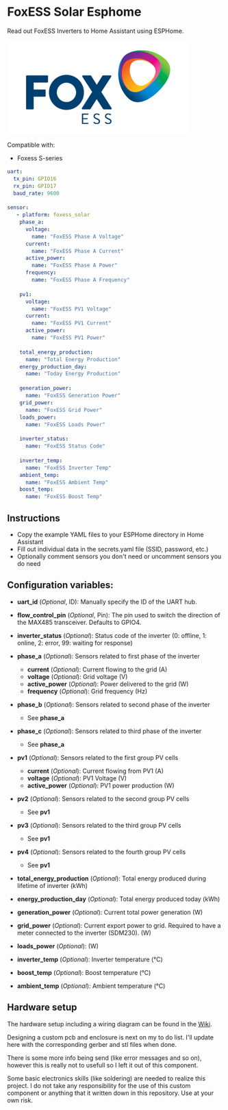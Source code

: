 # FoxESS Solar Esphome
Read out FoxESS Inverters to Home Assistant using ESPHome.

![FoxESS](resources/images/foxess.png)

Compatible with:
- Foxess S-series

```yaml
uart:
  tx_pin: GPIO16
  rx_pin: GPIO17
  baud_rate: 9600

sensor:
   - platform: foxess_solar
    phase_a:
      voltage:
        name: "FoxESS Phase A Voltage"
      current:
        name: "FoxESS Phase A Current"
      active_power:
        name: "FoxESS Phase A Power"
      frequency:
        name: "FoxESS Phase A Frequency"

    pv1:
      voltage:
        name: "FoxESS PV1 Voltage"
      current:
        name: "FoxESS PV1 Current"
      active_power:
        name: "FoxESS PV1 Power"

    total_energy_production:
      name: "Total Energy Production"
    energy_production_day:
      name: "Today Energy Production"

    generation_power:
      name: "FoxESS Generation Power"
    grid_power:
      name: "FoxESS Grid Power"
    loads_power:
      name: "FoxESS Loads Power"

    inverter_status:
      name: "FoxESS Status Code"

    inverter_temp:
      name: "FoxESS Inverter Temp"
    ambient_temp:
      name: "FoxESS Ambient Temp"
    boost_temp:
      name: "FoxESS Boost Temp"
```

## Instructions
- Copy the example YAML files to your ESPHome directory in Home Assistant
- Fill out individual data in the secrets.yaml file (SSID, password, etc.)
- Optionally comment sensors you don't need or uncomment sensors you do need

## Configuration variables:
- **uart_id** (*Optional*, ID): Manually specify the ID of the UART hub.
- **flow_control_pin** (*Optional*, Pin): The pin used to switch the direction of the MAX485 transceiver. Defaults to GPIO4.
- **inverter_status** (*Optional*): Status code of the inverter (0: offline, 1: online, 2: error, 99: waiting for response)
- **phase_a** (*Optional*): Sensors related to first phase of the inverter
  - **current** (*Optional*): Current flowing to the grid (A)
  - **voltage** (*Optional*): Grid voltage (V)
  - **active_power** (*Optional*): Power delivered to the grid (W)
  - **frequency** (*Optional*): Grid frequency (Hz)
- **phase_b** (*Optional*): Sensors related to second phase of the inverter
  - See **phase_a**
- **phase_c** (*Optional*): Sensors related to third phase of the inverter
  - See **phase_a**

- **pv1** (*Optional*): Sensors related to the first group PV cells
  - **current** (*Optional*): Current flowing from PV1 (A)
  - **voltage** (*Optional*): PV1 Voltage (V)
  - **active_power** (*Optional*): PV1 power production (W)
- **pv2** (*Optional*): Sensors related to the second group PV cells
  - See **pv1**
- **pv3** (*Optional*): Sensors related to the third group PV cells
  - See **pv1**
- **pv4** (*Optional*): Sensors related to the fourth group PV cells
  - See **pv1**

- **total_energy_production** (*Optional*): Total energy produced during lifetime of inverter (kWh)
- **energy_production_day** (*Optional*): Total energy produced today (kWh)
- **generation_power** (*Optional*): Current total power generation (W)
- **grid_power** (*Optional*): Current export power to grid. Required to have a meter connected to the inverter (SDM230). (W)
- **loads_power** (*Optional*): (W)
- **inverter_temp** (*Optional*): Inverter temperature (°C)
- **boost_temp** (*Optional*): Boost temperature (°C)
- **ambient_temp** (*Optional*): Ambient temperature (°C)

## Hardware setup
The hardware setup including a wiring diagram can be found in the [Wiki](https://github.com/assembly12/Foxess-T-series-ESPHome-Home-Assistant/wiki/Hardware-setup).

Designing a custom pcb and enclosure is next on my to do list. I'll update here with the corresponding gerber and stl files when done.

There is some more info being send (like error messages and so on), however this is really not to usefull so I left it out of this component.

Some basic electronics skills (like soldering) are needed to realize this project. I do not take any responsibility for the use of this custom component or anything that it written down in this repository. Use at your own risk.

